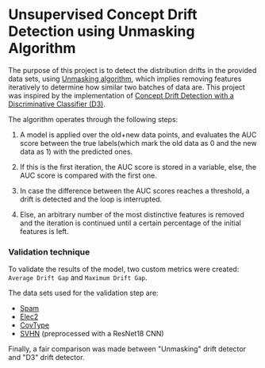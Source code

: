# Unsupervised Concept Drift Detection using Unmasking Algorithm

The purpose of this project is to detect the distribution drifts in the provided data sets, using [Unmasking algorithm](https://www.jmlr.org/papers/v8/koppel07a.html), which implies removing features iteratively to determine how similar two batches of data are. This project was inspired by the implementation of [Concept Drift Detection with a Discriminative Classifier (D3)](https://github.com/ogozuacik/d3-discriminative-drift-detector-concept-drift).



The algorithm operates through the following steps:
    
1. A model is applied over the old+new data points, and evaluates the AUC score between the true labels(which mark the old data as 0 and the new data as 1) with the predicted ones. 
    
2. If this is the first iteration, the AUC score is stored in a variable, else, the AUC score is compared with the first one. 

3. In case the difference between the AUC scores reaches a threshold, a drift is detected and the loop is interrupted. 

4. Else, an arbitrary number of the most distinctive features is removed and the iteration is continued until a certain percentage of the initial features is left.

### Validation technique

To validate the results of the model, two custom metrics were created: `Average Drift Gap` and `Maximum Drift Gap`.

The data sets used for the validation step are:

- [Spam](https://github.com/vlosing/driftDatasets)
- [Elec2](https://github.com/vlosing/driftDatasets)
- [CovType](https://github.com/vlosing/driftDatasets)
- [SVHN](http://ufldl.stanford.edu/housenumbers/) (preprocessed with a ResNet18 CNN)

Finally, a fair comparison was made between "Unmasking" drift detector and "D3" drift detector.